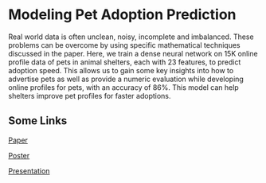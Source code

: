# Modeling Pet Adoption Prediction

Real world data is often unclean, noisy, incomplete and imbalanced. These problems can be overcome by using specific mathematical techniques discussed in the paper. Here, we train a dense neural network on 15K online profile data of pets in animal shelters, each with 23 features, to predict adoption speed. This allows us to gain some key insights into how to advertise pets as well as provide a numeric evaluation while developing online profiles for pets, with an accuracy of 86%. This model can help shelters improve pet profiles for faster adoptions. 

## Some Links
[Paper](https://drive.google.com/file/d/1vL5rwdDraDe8Hc7mhgvdrehY8HNzSUi8/view?usp=sharing)

[Poster](https://drive.google.com/file/d/1c2xR2JVAGnnZM52Oe4K56VlEBiaotbEN/view?usp=sharing)

[Presentation](https://drive.google.com/file/d/1FbsLnD0YxUlgrlWrOYJDR8yveN-Ix4Qd/view?usp=sharing)
